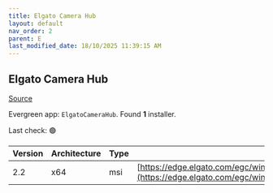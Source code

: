 ```yaml
---
title: Elgato Camera Hub
layout: default
nav_order: 2
parent: E
last_modified_date: 18/10/2025 11:39:15 AM
---
```


## Elgato Camera Hub

[Source](https://help.elgato.com/hc/en-us/sections/360013950972-Elgato-Camera-Hub-Software)

Evergreen app: `ElgatoCameraHub`. Found **1** installer.

Last check: 🟢

| Version | Architecture | Type | URI                                                                                                                                                        |
| ------- | ------------ | ---- | ---------------------------------------------------------------------------------------------------------------------------------------------------------- |
| 2.2     | x64          | msi  | [https://edge.elgato.com/egc/windows/echw/2.2.0/CameraHub_2.2.0.6839_x64.msi](https://edge.elgato.com/egc/windows/echw/2.2.0/CameraHub_2.2.0.6839_x64.msi) |
